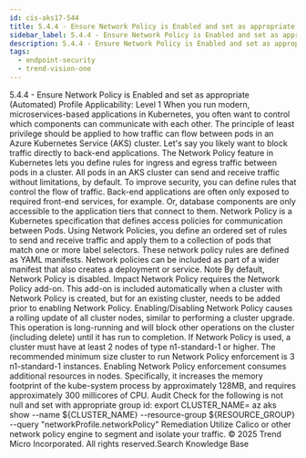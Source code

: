 ```yaml
---
id: cis-aks17-544
title: 5.4.4 - Ensure Network Policy is Enabled and set as appropriate (Automated)
sidebar_label: 5.4.4 - Ensure Network Policy is Enabled and set as appropriate (Automated)
description: 5.4.4 - Ensure Network Policy is Enabled and set as appropriate (Automated)
tags:
  - endpoint-security
  - trend-vision-one
---
```


 5.4.4 - Ensure Network Policy is Enabled and set as appropriate (Automated) Profile Applicability: Level 1 When you run modern, microservices-based applications in Kubernetes, you often want to control which components can communicate with each other. The principle of least privilege should be applied to how traffic can flow between pods in an Azure Kubernetes Service (AKS) cluster. Let's say you likely want to block traffic directly to back-end applications. The Network Policy feature in Kubernetes lets you define rules for ingress and egress traffic between pods in a cluster. All pods in an AKS cluster can send and receive traffic without limitations, by default. To improve security, you can define rules that control the flow of traffic. Back-end applications are often only exposed to required front-end services, for example. Or, database components are only accessible to the application tiers that connect to them. Network Policy is a Kubernetes specification that defines access policies for communication between Pods. Using Network Policies, you define an ordered set of rules to send and receive traffic and apply them to a collection of pods that match one or more label selectors. These network policy rules are defined as YAML manifests. Network policies can be included as part of a wider manifest that also creates a deployment or service. Note By default, Network Policy is disabled. Impact Network Policy requires the Network Policy add-on. This add-on is included automatically when a cluster with Network Policy is created, but for an existing cluster, needs to be added prior to enabling Network Policy. Enabling/Disabling Network Policy causes a rolling update of all cluster nodes, similar to performing a cluster upgrade. This operation is long-running and will block other operations on the cluster (including delete) until it has run to completion. If Network Policy is used, a cluster must have at least 2 nodes of type n1-standard-1 or higher. The recommended minimum size cluster to run Network Policy enforcement is 3 n1-standard-1 instances. Enabling Network Policy enforcement consumes additional resources in nodes. Specifically, it increases the memory footprint of the kube-system process by approximately 128MB, and requires approximately 300 millicores of CPU. Audit Check for the following is not null and set with appropriate group id: export CLUSTER_NAME=<your cluster name> az aks show --name ${CLUSTER_NAME} --resource-group ${RESOURCE_GROUP} --query "networkProfile.networkPolicy" Remediation Utilize Calico or other network policy engine to segment and isolate your traffic. © 2025 Trend Micro Incorporated. All rights reserved.Search Knowledge Base
